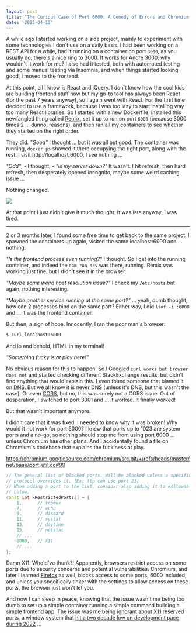 ```yaml
---
layout: post
title: "The Curious Case of Port 6000: A Comedy of Errors and Chromium's Shenanigans"
date: '2023-04-15'
---
```


A while ago I started working on a side project, mainly to experiment with some
technologies I don't use on a daily basis. I had been working on a REST API for
a while, had it running on a container on port `3000`, as you usually do;
there's a nice ring to 3000. It works for [Andre 3000](https://open.spotify.com/artist/74V3dE1a51skRkdII8y2C6?autoplay=true),
why wouldn't it work for me? I also had it tested, both with automated testing and some manual testing via Insomnia, and when
things started looking good, I moved to the frontend.

At this point, all I know is React and jQuery.
I don't know how the cool kids are building frontend stuff now but my go-to tool has
always been React (for the past 7 years anyway), so I again went with React. For the first time decided to use a
framework, because I was too lazy to start installing way too many React libraries.
So I started with a new Dockerfile, installed this newfangled thing called [Remix](https://remix.run/), set it up to
run on port `6000` (because 3000 times 2 ... dunno, reasons), and then ran all my containers
to see whether they started on the right order.

They did. _"Good"_ I thought ... but it was all but good. The container was running, `docker ps`
showed it there occupying the right port, along with the rest. I visit http://localhost:6000, I see nothing ...

_"Odd"_, - I thought, - _"is my server down?"_ It wasn't. I hit refresh, then hard refresh,
then desperately opened incognito, maybe some weird caching issue ...

Nothing changed.

![](/images/20230415/unreachable.png)

At that point I just didn't give it much thought. It was late anyway, I was tired.

***

2 or 3 months later, I found some free time to get back to the same project. I spawned the 
containers up again, visited the same localhost:6000 and ... nothing.

_"Is the frontend process even running?"_ I thought. So I get into the running container,
and indeed the `npm run dev` was there, running. Remix was working just fine, but I didn't see it in the browser.

_"Maybe some weird host resolution issue?"_ I check my `/etc/hosts` but again, nothing interesting. 

_"Maybe another service running at the same port?"_ ... yeah, dumb thought, how can 2 processes bind on the same port? 
Either way, I did `lsof -i :6000` and ... it was the frontend container.

But then, a sign of hope. Innocently, I ran the poor man's browser:

```bash
$ curl localhost:6000
```

And lo and behold, HTML in my terminal!

_"Something fucky is at play here!"_

No obvious reason for this to happen. So I Googled `curl works but browser does not` and started checking
different StackExchange results, but didn't find anything that would explain this. I even found someone that blamed it on [DNS](https://superuser.com/questions/924950/site-displays-with-curl-but-not-within-the-browser).
But we all know it is never DNS (unless it's DNS, but this wasn't the case). Or even [CORS](https://stackoverflow.com/questions/38689350/for-what-reason-i-can-access-the-resources-by-curl-but-not-in-the-browser),
but no, this was surely not a CORS issue. Out of desperation, I switched to port 3001 and ... it worked. It finally worked!

But that wasn't important anymore.

I didn't care that it was fixed, I needed to know why it was broken!
Why would it not work for port 6000? I knew that ports up to 1023 are system ports and a no-go,
so nothing should stop me from using port 6000 ... unless Chromium has other plans.
And I accidentally found a file on Chromium's codebase that explains the fuckiness at play.

https://chromium.googlesource.com/chromium/src.git/+/refs/heads/master/net/base/port_util.cc#99

```cpp
// The general list of blocked ports. Will be blocked unless a specific
// protocol overrides it. (Ex: ftp can use port 21)
// When adding a port to the list, consider also adding it to kAllowablePorts,
// below.
const int kRestrictedPorts[] = {
    1,      // tcpmux
    7,      // echo
    9,      // discard
    11,     // systat
    13,     // daytime
    15,     // netstat
    // ...
    6000,   // X11
    // ...
};
```

Damn X11! Who'd've thunk?! Apparently, browsers restrict access on some ports due to security concerns and potential vulnerabilities.
Chromium, and later I learned [Firefox](https://www.reddit.com/r/firefox/comments/ttms50/since_when_was_this_a_thing_in_firefox_trying_to/)
as well, blocks access to some ports, 6000 included, and unless you specifically tinker with the settings to allow access on these ports, the browser
just won't let you.

And now I can sleep in peace, knowing that the issue wasn't me being too dumb to set up a simple
container running a simple command building a simple frontend app. The issue was me being ignorant about
X11 reserved ports, a window system that [hit a two decade low on development pace during 2022](https://www.phoronix.com/news/XServer-2022-Development-Pace) ...

